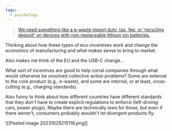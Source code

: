 ```yaml
---
tags:
  - psychology
---
```

> [We need something like a e-waste import duty, tax, fee, or 'recycling deposit' on devices with non-replaceable lithium ion batteries.](https://archive.ph/BsDze)

Thinking about how these types of eco-incentives work and change the economics of manufacturing and what makes sense to bring to market.

Also makes me think of the EU and the USB-C change...

What sort of incentives are good to help corral companies through what would otherwise be unsolved collective action problems? Some are external to the core product (e.g., e-waste), and some are internal, or at least, cross-cutting (e.g., charging standards).

Also funny to think about how different countries have different standards that they *don't* have to create explicit regulations to enforce (left-driving cars, power plugs). Maybe there are technically laws for those, but even if there weren't, consumers probably wouldn't let divergent products fly.

![[Pasted image 20231029215116.png]]